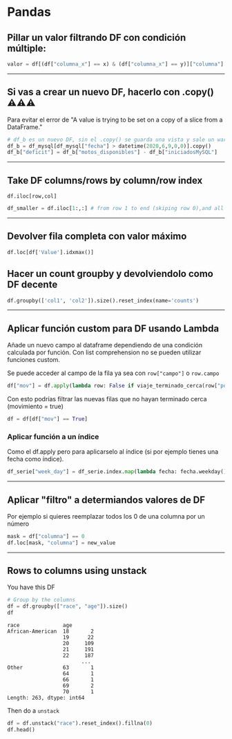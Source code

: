 # Pandas

## Pillar un valor filtrando DF con condición múltiple:
```python
valor = df[(df["columna_x"] == x) & (df["columna_x"] == y)]["columna"].iloc[0]
```

---

## Si vas a crear un nuevo DF, hacerlo con .copy() ⚠️⚠️⚠️
Para evitar el error de "A value is trying to be set on a copy of a slice from a DataFrame."

```python
# df_b es un nuevo DF, sin el .copy() se guarda una vista y sale un warning si quieres meterle movidas
df_b = df_mysql[df_mysql["fecha"] > datetime(2020,6,9,0,0)].copy()
df_b["deficit"] = df_b["motos_disponibles"] - df_b["iniciadosMySQL"]
```
--- 

## Take DF columns/rows by column/row index
`df.iloc[row,col]`
```python
df_smaller = df.iloc[1:,:] # from row 1 to end (skiping row 0),and all columns
```
---

## Devolver fila completa con valor máximo
```python
df.loc[df['Value'].idxmax()]
```
## Hacer un count groupby y devolviendolo como DF decente

```python
df.groupby(['col1', 'col2']).size().reset_index(name='counts')
```

---

## Aplicar función custom para DF usando Lambda

Añade un nuevo campo al dataframe dependiendo de una condición calculada por función.
Con list comprehension no se pueden utilizar funciones custom.

Se puede acceder al campo de la fila ya sea con `row["campo"]` o `row.campo`
```python
df["mov"] = df.apply(lambda row: False if viaje_terminado_cerca(row["pos_init"], row.pos_fin) else True, axis=1)

```
Con esto podrías filtrar las nuevas filas que no hayan terminado cerca (movimiento = true)
```python
df = df[df["mov"] == True]
```

### Aplicar función a un índice 
Como el df.apply pero para aplicarselo al índice (si por ejemplo tienes una fecha como índice).

```python
df_serie["week_day"] = df_serie.index.map(lambda fecha: fecha.weekday())
```

---

## Aplicar "filtro" a determiandos valores de DF

Por ejemplo si quieres reemplazar todos los 0 de una columna por un número

```python
mask = df["columna"] == 0
df.loc[mask, "columna"] = new_value
```

---

## Rows to columns using unstack
You have this DF

```python
# Group by the columns
df = df.groupby(["race", "age"]).size()
df
```
```
race              age
African-American  18       2
                  19      22
                  20     109
                  21     191
                  22     187
                        ... 
Other             63       1
                  64       1
                  66       1
                  69       2
                  70       1
Length: 263, dtype: int64
```

Then do a `unstack`
```python
df = df.unstack("race").reset_index().fillna(0)
df.head()
```
